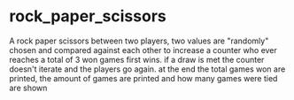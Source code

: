 # rock_paper_scissors
A rock paper scissors between two players, two values are "randomly" chosen and compared against each other to increase a counter who ever reaches a total of 3 won games first wins. if a draw is met the counter doesn't iterate and the players go again. at the end the total games won are printed, the amount of games are printed and how many games were tied are shown  
